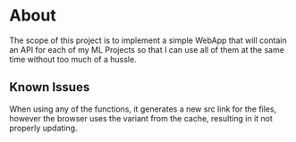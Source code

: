 # About

The scope of this project is to implement a simple WebApp that will contain an API for each of my ML Projects so that I can use all of them at the same time without too much of a hussle.

## Known Issues

When using any of the functions, it generates a new src link for the files, however the browser uses the variant from the cache, resulting in it not properly updating.